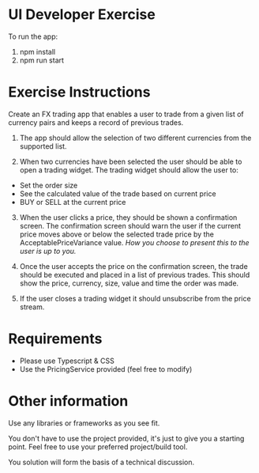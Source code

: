 # UI Developer Exercise

To run the app:

1) npm install
2) npm run start

# Exercise Instructions

Create an FX trading app that enables a user to trade from a given list of currency pairs and keeps a record of previous trades.

1) The app should allow the selection of two different currencies from the supported list.

2) When two currencies have been selected the user should be able to open a trading widget.
The trading widget should allow the user to:
- Set the order size
- See the calculated value of the trade based on current price
- BUY or SELL at the current price

3) When the user clicks a price, they should be shown a confirmation screen.
The confirmation screen should warn the user if the current price moves above or below the selected trade price by the AcceptablePriceVariance value. *How you choose to present this to the user is up to you.*

4) Once the user accepts the price on the confirmation screen, the trade should be executed and placed in a list of previous trades.
This should show the price, currency, size, value and time the order was made.

5) If the user closes a trading widget it should unsubscribe from the price stream.

# Requirements
- Please use Typescript & CSS
- Use the PricingService provided (feel free to modify)

# Other information
Use any libraries or frameworks as you see fit.

You don't have to use the project provided, it's just to give you a starting point. Feel free to use your preferred project/build tool.

You solution will form the basis of a technical discussion.